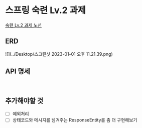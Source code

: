 
# 스프링 숙련 Lv.2 과제
[숙련 Lv.2 과제 노션](https://teamsparta.notion.site/Spring-LV2-3e3ff1eb82484cb8b575dabba9afbc75)
</br>

## ERD
![](../Desktop/스크린샷 2023-01-01 오후 11.21.39.png)
</br>

## API 명세

</br>

## 추가해야할 것 
 - [ ] 예외처리
 - [ ] 상태코드와 메시지를 넘겨주는 ResponseEntity를 좀 더 구현해보기
